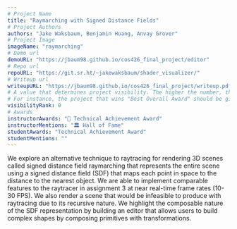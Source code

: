 ```yaml
---
# Project Name
title: "Raymarching with Signed Distance Fields"
# Project Authors
authors: "Jake Waksbaum, Benjamin Huang, Anvay Grover"
# Project Image
imageName: "raymarching"
# Demo url
demoURL: "https://jbaum98.github.io/cos426_final_project/editor"
# Repo url
repoURL: "https://git.sr.ht/~jakewaksbaum/shader_visualizer/"
# Writeup url
writeupURL: "https://jbaum98.github.io/cos426_final_project/writeup.pdf"
# A value that determines project visibility. The higher the number, the closer it will appear to the top
# For instance, the project that wins "Best Overall Award" should be given the highest visibilityRank
visibilityRank: 0
# Awards
instructorAwards: "🧠 Technical Achievement Award"
instructorMentions: "🏛️ Hall of Fame"
studentAwards: "Technical Achievement Award"
studentMentions: ""
---
```

We explore an alternative technique to raytracing for rendering 3D scenes
called signed distance field raymarching that represents the entire scene using
a signed distance field (SDF) that maps each point in space to the distance
to the nearest object. We are able to implement comparable features to the
raytracer in assignment 3 at near real-time frame rates (10-30 FPS). We also
render a scene that would be infeasible to produce with raytracing due to its
recursive nature. We highlight the composable nature of the SDF representation
by building an editor that allows users to build complex shapes by composing
primitives with transformations.
